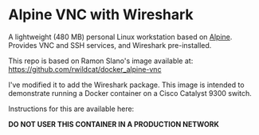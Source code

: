 # Alpine VNC with Wireshark

A lightweight (480 MB) personal Linux workstation based on [Alpine](https://alpinelinux.org). Provides VNC and SSH services, and Wireshark pre-installed.

This repo is based on Ramon Slano's image available at: https://github.com/rwildcat/docker_alpine-vnc

I've modified it to add the Wireshark package.  This image is intended to demonstrate running a Docker container on a Cisco Catalyst 9300 switch.

Instructions for this are available here: 

**DO NOT USER THIS CONTAINER IN A PRODUCTION NETWORK**
